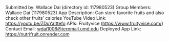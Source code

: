 Submitted by: Wallace Dai (directory id: 117980523)
Group Members: Wallace Dai (117980523)
App Description: Can store favorite fruits and also check other fruits' calories
YouTube Video Link: https://youtu.be/ZDuYaIttefo
APIs: Fruityvice (https://www.fruityvice.com/)
Contact Email:  wdai1006@terpmail.umd.edu
Deployed App Link: https://nutrifruit.onrender.com